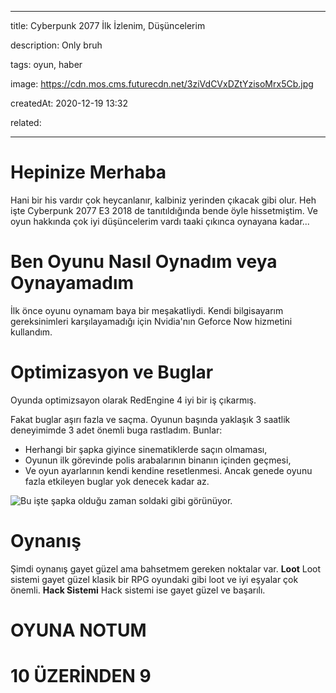 
---

title:  Cyberpunk 2077 İlk İzlenim, Düşüncelerim

description:  Only bruh

tags:  oyun, haber

image:  https://cdn.mos.cms.futurecdn.net/3ziVdCVxDZtYzisoMrx5Cb.jpg

createdAt:  2020-12-19 13:32

related:

---

# Hepinize Merhaba
Hani bir his vardır çok heycanlanır, kalbiniz yerinden çıkacak gibi olur. Heh işte Cyberpunk 2077 E3 2018 de tanıtıldığında bende öyle hissetmiştim. Ve oyun hakkında çok iyi düşüncelerim vardı taaki çıkınca oynayana kadar...

# Ben Oyunu Nasıl Oynadım veya Oynayamadım
İlk önce oyunu oynamam baya bir meşakatliydi. Kendi bilgisayarım gereksinimleri karşılayamadığı için Nvidia'nın Geforce Now hizmetini kullandım.

# Optimizasyon ve Buglar
Oyunda optimizsayon olarak RedEngine 4 iyi bir iş çıkarmış.

Fakat buglar aşırı fazla ve saçma. Oyunun başında yaklaşık 3 saatlik deneyimimde 3 adet önemli buga rastladım. Bunlar:
- Herhangi bir şapka giyince sinematiklerde saçın olmaması,
- Oyunun ilk görevinde polis arabalarının binanın içinden geçmesi,
- Ve oyun ayarlarının kendi kendine resetlenmesi.
Ancak genede oyunu fazla etkileyen buglar yok denecek kadar az.

![Bu işte şapka olduğu zaman soldaki gibi görünüyor.](https://external-preview.redd.it/inVmWOjWDCI3sU-qAq0bvYkhchngzJv0f9q8IYcwpuc.jpg?auto=webp&s=a017dfacb4d26c47f1b06f92e7f7f211c16617e0)
# Oynanış
Şimdi oynanış gayet güzel ama bahsetmem gereken noktalar var.
**Loot**
Loot sistemi gayet güzel klasik bir RPG oyundaki gibi loot ve iyi eşyalar çok önemli.
**Hack Sistemi**
Hack sistemi ise gayet güzel ve başarılı.

# OYUNA NOTUM

# 10 ÜZERİNDEN 9
